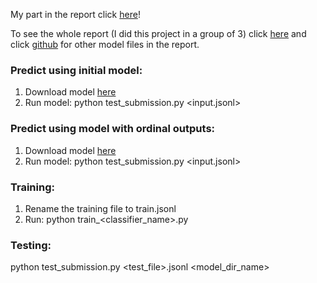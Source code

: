 My part in the report click [here](https://drive.google.com/file/d/1wQzzH6aE1jGRcTayJGGO0S4l3NhFgXQN/view?usp=sharing)!

To see the whole report (I did this project in a group of 3) click [here](https://github.com/jennytran158/cs182/blob/master/CS182_Writeup.pdf) and click [github](https://github.com/vsrin1/CS182-Final-Project) for other model files in the report. 

### Predict using initial model:
1. Download model [here](https://drive.google.com/drive/u/0/folders/11jn8qVLVRMjwmv-REYTimGLYdsn76nAs)
2. Run model:
python test_submission.py <input.jsonl>


### Predict using model with ordinal outputs:
1. Download model [here](https://drive.google.com/drive/u/0/folders/199iZfuYO4Z2dRFFb0jFRtzqxlagwUCdF)
2. Run model:
python test_submission.py <input.jsonl>




### Training:
1. Rename the training file to train.jsonl 
2. Run:
python train_<classifier_name>.py


### Testing:
python test_submission.py <test_file>.jsonl <model_dir_name>

